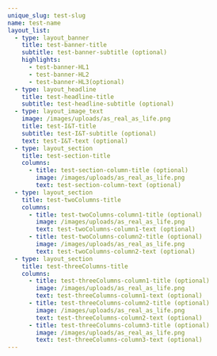 ```yaml
---
unique_slug: test-slug
name: test-name
layout_list:
  - type: layout_banner
    title: test-banner-title
    subtitle: test-banner-subtitle (optional)
    highlights:
      - test-banner-HL1
      - test-banner-HL2
      - test-banner-HL3(optional)
  - type: layout_headline
    title: test-headline-title
    subtitle: test-headline-subtitle (optional)
  - type: layout_image_text
    image: /images/uploads/as_real_as_life.png
    title: test-I&T-title
    subtitle: test-I&T-subtitle (optional)
    text: test-I&T-text (optional)
  - type: layout_section
    title: test-section-title
    columns:
      - title: test-section-column-title (optional)
        image: /images/uploads/as_real_as_life.png
        text: test-section-column-text (optional)
  - type: layout_section
    title: test-twoColumns-title
    columns:
      - title: test-twoColumns-column1-title (optional)
        image: /images/uploads/as_real_as_life.png
        text: test-twoColumns-column1-text (optional)
      - title: test-twoColumns-column2-title (optional)
        image: /images/uploads/as_real_as_life.png
        text: test-twoColumns-column2-text (optional)
  - type: layout_section
    title: test-threeColumns-title
    columns:
      - title: test-threeColumns-column1-title (optional)
        image: /images/uploads/as_real_as_life.png
        text: test-threeColumns-column1-text (optional)
      - title: test-threeColumns-column2-title (optional)
        image: /images/uploads/as_real_as_life.png
        text: test-threeColumns-column2-text (optional)
      - title: test-threeColumns-column3-title (optional)
        image: /images/uploads/as_real_as_life.png
        text: test-threeColumns-column3-text (optional)
---
```

